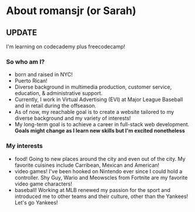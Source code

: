 # About romansjr (or Sarah)

## UPDATE
I'm learning on codecademy plus freecodecamp!

### So who am I?
- born and raised in NYC!
- Puerto Rican!
- Diverse background in multimedia production, customer service, education, & administrative support.
- Currently, I work in Virtual Advertising (EVI) at Major League Baseball and in retail during the offseason.
- As of now, my reachable goal is to create a website tailored to my diverse background and my variety of interests!
- My long-term goal is to achieve a career in full-stack web development.
**Goals might change as I learn new skills but I'm excited nonetheless**

### My interests
- food! Going to new places around the city and even out of the city. My favorite cuisines include Carribean, Mexican and American!
- video games! I've been hooked on Nintendo ever since I could hold a controller. Shy Guy, Wario and Meowscles from Fortnite are my favorite video game characters!
- baseball! Working at MLB renewed my passion for the sport and introduced me to other teams and their culture, other than the Yankees! Let's go Yankees!

